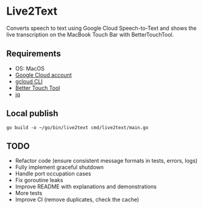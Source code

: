 # Live2Text

Converts speech to text using Google Cloud Speech-to-Text and shows the live transcription on the MacBook Touch Bar with BetterTouchTool.

## Requirements

- OS: MacOS
- [Google Cloud account](https://cloud.google.com/)
- [gcloud CLI](https://cloud.google.com/sdk/docs/install)
- [Better Touch Tool](https://folivora.ai/)
- [jq](https://github.com/jqlang/jq)

## Local publish

```shell
go build -o ~/go/bin/live2text cmd/live2text/main.go
```

## TODO

- Refactor code (ensure consistent message formats in tests, errors, logs)
- Fully implement graceful shutdown
- Handle port occupation cases
- Fix goroutine leaks
- Improve README with explanations and demonstrations
- More tests
- Improve CI (remove duplicates, check the cache)
